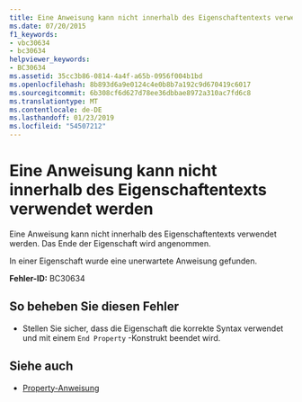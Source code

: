 ```yaml
---
title: Eine Anweisung kann nicht innerhalb des Eigenschaftentexts verwendet werden
ms.date: 07/20/2015
f1_keywords:
- vbc30634
- bc30634
helpviewer_keywords:
- BC30634
ms.assetid: 35cc3b86-0814-4a4f-a65b-0956f004b1bd
ms.openlocfilehash: 8b893d6a9e0124c4e0b8b7a192c9d670419c6017
ms.sourcegitcommit: 6b308cf6d627d78ee36dbbae8972a310ac7fd6c8
ms.translationtype: MT
ms.contentlocale: de-DE
ms.lasthandoff: 01/23/2019
ms.locfileid: "54507212"
---
```

# <a name="statement-cannot-appear-within-a-property-body"></a>Eine Anweisung kann nicht innerhalb des Eigenschaftentexts verwendet werden
Eine Anweisung kann nicht innerhalb des Eigenschaftentexts verwendet werden. Das Ende der Eigenschaft wird angenommen.  
  
 In einer Eigenschaft wurde eine unerwartete Anweisung gefunden.  
  
 **Fehler-ID:** BC30634  
  
## <a name="to-correct-this-error"></a>So beheben Sie diesen Fehler  
  
-   Stellen Sie sicher, dass die Eigenschaft die korrekte Syntax verwendet und mit einem `End Property` -Konstrukt beendet wird.  
  
## <a name="see-also"></a>Siehe auch
- [Property-Anweisung](../../visual-basic/language-reference/statements/property-statement.md)

